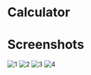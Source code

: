 # Calculator

# Screenshots
![1](https://github.com/Liaquat-4324/Calculator/assets/101306744/429338bb-efe0-4405-bd27-d145ef24d2bb)
![2](https://github.com/Liaquat-4324/Calculator/assets/101306744/937bf56f-acea-43bc-97e8-dfdc93935b6e)
![3](https://github.com/Liaquat-4324/Calculator/assets/101306744/1ab98fa2-1baf-4d07-8869-02e76eac6852)
![4](https://github.com/Liaquat-4324/Calculator/assets/101306744/c49acd09-7040-46b7-ad1c-ebf04e0f43a0)



